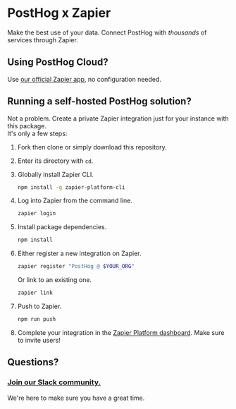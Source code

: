# PostHog x Zapier

Make the best use of your data. Connect PostHog with *thousands* of services through Zapier.

## Using PostHog Cloud?

Use [our official Zapier app](https://zapier.com/apps/posthog/), no configuration needed.  

## Running a self-hosted PostHog solution?

Not a problem. Create a private Zapier integration just for your instance with this package.  
It's only a few steps:

1. Fork then clone or simply download this repository.

2. Enter its directory with `cd`.

3. Globally install Zapier CLI.

    ```bash
    npm install -g zapier-platform-cli
    ```

4. Log into Zapier from the command line.

    ```bash
    zapier login
    ```

5. Install package dependencies.

    ```bash
    npm install
    ```

6. Either register a new integration on Zapier.

    ```bash
    zapier register "PostHog @ $YOUR_ORG"
    ```
    Or link to an existing one.
    ```bash
    zapier link
    ```

7. Push to Zapier.

    ```bash
    npm run push
    ```

8. Complete your integration in the [Zapier Platform dashboard](https://zapier.com/app/developer). Make sure to invite users!

## Questions?

### [Join our Slack community.](https://join.slack.com/t/posthogusers/shared_invite/enQtOTY0MzU5NjAwMDY3LTc2MWQ0OTZlNjhkODk3ZDI3NDVjMDE1YjgxY2I4ZjI4MzJhZmVmNjJkN2NmMGJmMzc2N2U3Yjc3ZjI5NGFlZDQ)

We're here to make sure you have a great time.
